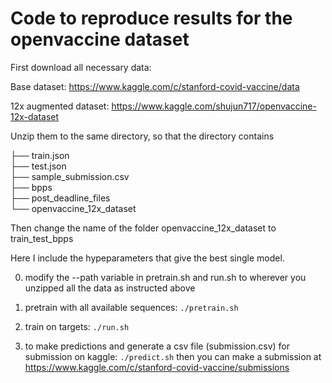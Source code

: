 # Code to reproduce results for the openvaccine dataset

First download all necessary data: 

Base dataset: https://www.kaggle.com/c/stanford-covid-vaccine/data

12x augmented dataset: https://www.kaggle.com/shujun717/openvaccine-12x-dataset

Unzip them to the same directory, so that the directory contains

├── train.json                   
├── test.json                    
├── sample_submission.csv                     
├── bpps                    
├── post_deadline_files                   
└── openvaccine_12x_dataset


Then change the name of the folder openvaccine_12x_dataset to train_test_bpps

Here I include the hypeparameters that give the best single model.

0. modify the --path variable in pretrain.sh and run.sh to wherever you unzipped all the data as instructed above

1. pretrain with all available sequences: ```./pretrain.sh```

2. train on targets: ```./run.sh```

3. to make predictions and generate a csv file (submission.csv) for submission on kaggle: ```./predict.sh``` then you can make a submission at https://www.kaggle.com/c/stanford-covid-vaccine/submissions
